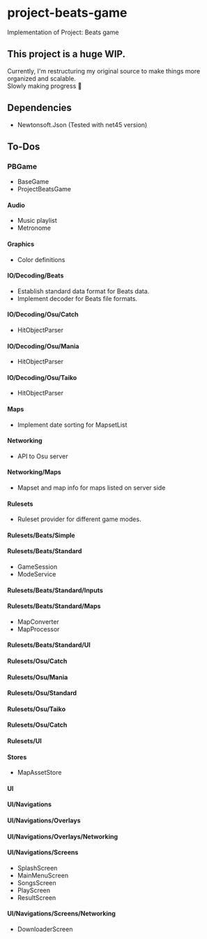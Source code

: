 # project-beats-game
Implementation of Project: Beats game
  
## This project is a huge WIP.
Currently, I'm restructuring my original source to make things more organized and scalable.  
Slowly making progress 🧩

## Dependencies
- Newtonsoft.Json (Tested with net45 version)

## To-Dos
### PBGame
- BaseGame
- ProjectBeatsGame
#### Audio
- Music playlist
- Metronome
#### Graphics
- Color definitions
#### IO/Decoding/Beats
- Establish standard data format for Beats data.
- Implement decoder for Beats file formats.
#### IO/Decoding/Osu/Catch
- HitObjectParser
#### IO/Decoding/Osu/Mania
- HitObjectParser
#### IO/Decoding/Osu/Taiko
- HitObjectParser
#### Maps
- Implement date sorting for MapsetList
#### Networking
- API to Osu server
#### Networking/Maps
- Mapset and map info for maps listed on server side
#### Rulesets
- Ruleset provider for different game modes.
#### Rulesets/Beats/Simple
#### Rulesets/Beats/Standard
- GameSession
- ModeService
#### Rulesets/Beats/Standard/Inputs
#### Rulesets/Beats/Standard/Maps
- MapConverter
- MapProcessor
#### Rulesets/Beats/Standard/UI
#### Rulesets/Osu/Catch
#### Rulesets/Osu/Mania
#### Rulesets/Osu/Standard
#### Rulesets/Osu/Taiko
#### Rulesets/Osu/Catch
#### Rulesets/UI
#### Stores
- MapAssetStore
#### UI
#### UI/Navigations
#### UI/Navigations/Overlays
#### UI/Navigations/Overlays/Networking
#### UI/Navigations/Screens
- SplashScreen
- MainMenuScreen
- SongsScreen
- PlayScreen
- ResultScreen
#### UI/Navigations/Screens/Networking
- DownloaderScreen